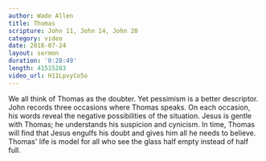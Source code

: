 ```yaml
---
author: Wade Allen
title: Thomas
scripture: John 11, John 14, John 20
category: video
date: 2016-07-24
layout: sermon
duration: '0:28:49' 
length: 41515283
video_url: H11LpvyCo5o
---
```


We all think of Thomas as the doubter. Yet pessimism is a better descriptor. John records three occasions where Thomas speaks. On each occasion, his words reveal the negative possibilities of the situation. Jesus is gentle with Thomas; he understands his suspicion and cynicism. In time, Thomas will find that Jesus engulfs his doubt and gives him all he needs to believe. Thomas' life is model for all who see the glass half empty instead of half full.
